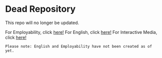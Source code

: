 # Dead Repository #

This repo will no longer be updated.

For Employability, click [here!](https://github.com/sweetfirekitsune/lunitition-em)
For English, click [here!](https://github.com/sweetfirekitsune/lunitition-en)
For Interactive Media, click [here!](https://github.com/sweetfirekitsune/lunitition-im)

```Please note: English and Employability have not been created as of yet.```
